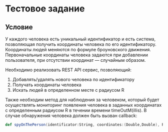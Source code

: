# Тестовое задание

## Условие

У каждого человека есть уникальный идентификатор и есть система, позволяющая получить координаты человека по его идентификатору. Координаты людей меняются по формуле броуновского движения. Первоначальные координаты человека задаются при добавлении пользователя, при отсутствии координат — случайным образом.

Необходимо реализовать REST API сервис, позволяющий:
1. Добавлять/удалять нового человека по идентификатору
2. Получать координаты человека
3. Искать людей в определенном месте с радиусом R

Также необходим метод для наблюдения за человеком, который будет осуществлять мониторинг появления человека в заданных координатах с определенным радиусом R в течении времени timeOutM(illis). В случае обнаружения человека должен быть вызван callback:

```scala
def spyOnThePerson(identificator:String, coordinates:(Double,Double), R:Int, timeOutM:Int, callback: () => String)
```
